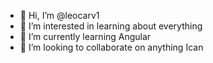 - 👋 Hi, I’m @leocarv1
- 👀 I’m interested in learning about everything
- 🌱 I’m currently learning Angular
- 💞️ I’m looking to collaborate on anything Ican


<!---
leocarv1/leocarv1 is a ✨ special ✨ repository because its `README.md` (this file) appears on your GitHub profile.
You can click the Preview link to take a look at your changes.
--->
